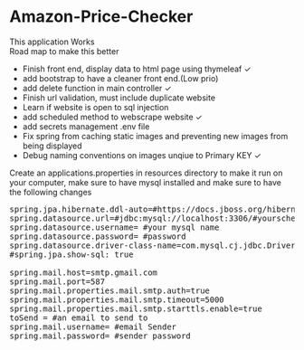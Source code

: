 # Amazon-Price-Checker
This application Works
</br>
Road map to make this better
- Finish front end, display data to html page using thymeleaf &check;
- add bootstrap to have a cleaner front end.(Low prio)
- add delete function in main controller &check;
- Finish url validation, must include duplicate website
- Learn if website is open to sql injection
- add scheduled method to webscrape website &check;
- add secrets management .env file
- Fix spring from caching static images and preventing new images from being displayed
- Debug naming conventions on images unqiue to Primary KEY &check;

Create an applications.properties in resources directory to make it run on your computer, make sure to have mysql installed and make sure to have the following changes

<pre>
spring.jpa.hibernate.ddl-auto=#https://docs.jboss.org/hibernate/orm/5.4/userguide/html_single/Hibernate_User_Guide.html#configurations-hbmddl
spring.datasource.url=#jdbc:mysql://localhost:3306/#yourschema
spring.datasource.username= #your mysql name
spring.datasource.password= #password
spring.datasource.driver-class-name=com.mysql.cj.jdbc.Driver
#spring.jpa.show-sql: true

spring.mail.host=smtp.gmail.com
spring.mail.port=587
spring.mail.properties.mail.smtp.auth=true
spring.mail.properties.mail.smtp.timeout=5000
spring.mail.properties.mail.smtp.starttls.enable=true
toSend = #an email to send to
spring.mail.username= #email Sender
spring.mail.password= #sender password
</pre>
